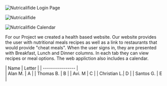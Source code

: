 ![Nutricalifide Login Page](https://user-images.githubusercontent.com/78775177/115124891-7c05f300-9f8a-11eb-9e0c-3ecbb817a216.PNG)

![Nutricalifide](https://user-images.githubusercontent.com/78775177/115124897-83c59780-9f8a-11eb-8a5c-4933d366fd17.PNG)

![Nutricalifide Calendar](https://user-images.githubusercontent.com/78775177/115124899-87f1b500-9f8a-11eb-8e13-1e4e5634141c.PNG)

For our Project we created a health based website. Our website provides the user with nutritional meals recipes as well as a link to restaurants that would provide "cheat meals". When the user signs in, they are presented with Breakfast, Lunch and Dinner columns. In each tab they can view recipes or meal options. The web appliction also includes a calendar.


| Name  | Letter   |
| ---------------- |   
| Alan  M.    | A  |
| Thomas B.   | B  |
| Avi. M      | C  |
| Christian L.| D  |
| Santos G.   | E  |
